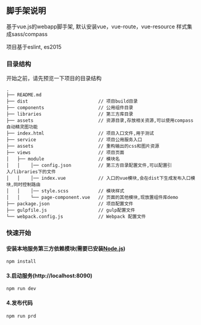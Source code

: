 ## 脚手架说明

  基于vue.js的webapp脚手架, 默认安装vue，vue-route，vue-resource
  样式集成sass/compass

  项目基于eslint, es2015


### 目录结构
  开始之前，请先预览一下项目的目录结构

  ```
  .
  ├── README.md
  ├── dist                          // 项目build目录
  ├── components                    // 公用组件目录
  ├── libraries                     // 第三方库目录
  ├── assets                        // 资源目录,存放相关资源,可以使用compass自动精灵图功能
  ├── index.html                    // 项目入口文件,用于测试
  ├── service                       // 项目公用服务入口
  ├── assets                        // 重构输出的css和图片资源
  ├── views                         // 项目页面
  │   ├── module                    // 模块名
  │   │    │── config.json          // 第三方目录配置文件,可以配置引入/libraries下的文件
  │   │    │── index.vue            // 入口的vue模块,会在dist下生成发布入口模块,同时控制路由
  │   │    │── style.scss           // 模块样式
  │   │    └── page-component.vue   // 页面的其他模块,现放置组件库demo
  ├── package.json                  // 项目配置文件
  ├── gulpfile.js                   // gulp配置文件
  └── webpack.config.js             // Webpack 配置文件
  ```

### 快速开始


#### 安装本地服务第三方依赖模块(需要已安装[Node.js](https://nodejs.org/))

```
npm install
```

#### 3.启动服务(http://localhost:8090)

```
npm run dev
```
#### 4.发布代码
```
npm run prd
```
